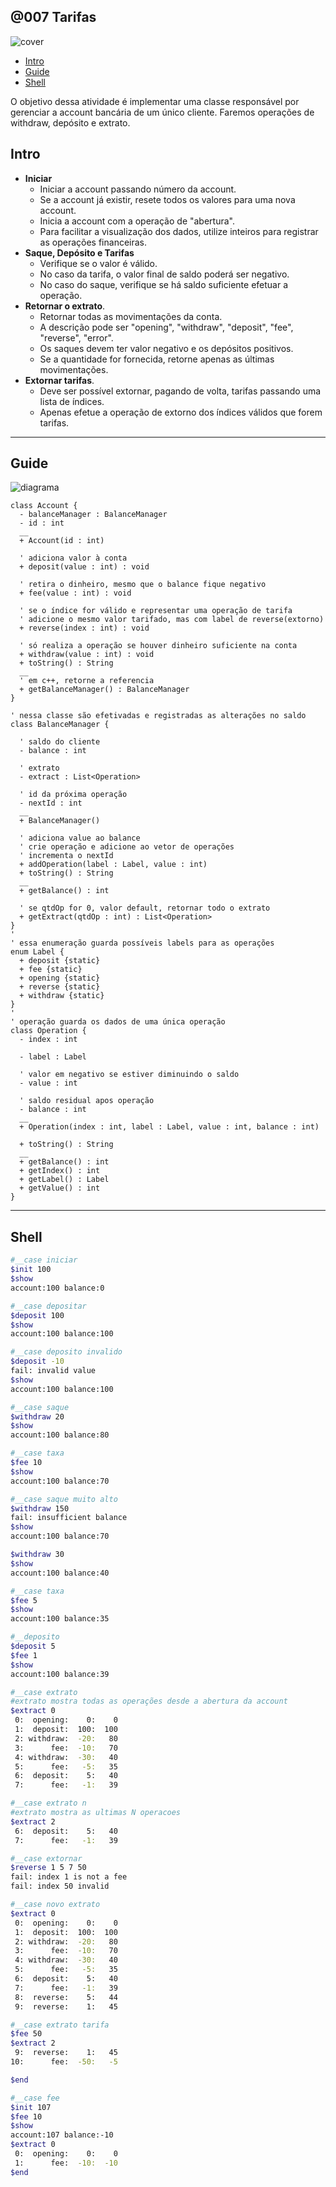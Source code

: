 ## @007 Tarifas

![cover](https://github.com/qxcodepoo/arcade/blob/master/base/007/cover.jpg)

<!-- toc -->
- [Intro](#intro)
- [Guide](#guide)
- [Shell](#shell)
<!-- toc -->

O objetivo dessa atividade é implementar uma classe responsável por gerenciar a account bancária de um único cliente. Faremos operações de withdraw, depósito e extrato.

## Intro

- **Iniciar**
  - Iniciar a account passando número da account.
  - Se a account já existir, resete todos os valores para uma nova account.
  - Inicia a account com a operação de "abertura".
  - Para facilitar a visualização dos dados, utilize inteiros para registrar as operações financeiras.
- **Saque, Depósito e Tarifas**
  - Verifique se o valor é válido.
  - No caso da tarifa, o valor final de saldo poderá ser negativo.
  - No caso do saque, verifique se há saldo suficiente efetuar a operação.
- **Retornar o extrato**.
  - Retornar todas as movimentações da conta.
  - A descrição pode ser "opening", "withdraw", "deposit", "fee", "reverse", "error".
  - Os saques devem ter valor negativo e os depósitos positivos.
  - Se a quantidade for fornecida, retorne apenas as últimas movimentações.
- **Extornar tarifas**.
  - Deve ser possível extornar, pagando de volta, tarifas passando uma lista de índices.
  - Apenas efetue a operação de extorno dos índices válidos que forem tarifas.

***

## Guide

![diagrama](https://github.com/qxcodepoo/arcade/blob/master/base/007/diagrama.png)

[](load)[](https://github.com/qxcodepoo/arcade/blob/master/base/007/diagrama.puml)[](plantuml:fenced:filter)

```plantuml
class Account {
  - balanceManager : BalanceManager
  - id : int
  __
  + Account(id : int)

  ' adiciona valor à conta
  + deposit(value : int) : void

  ' retira o dinheiro, mesmo que o balance fique negativo
  + fee(value : int) : void

  ' se o índice for válido e representar uma operação de tarifa
  ' adicione o mesmo valor tarifado, mas com label de reverse(extorno)
  + reverse(index : int) : void

  ' só realiza a operação se houver dinheiro suficiente na conta
  + withdraw(value : int) : void
  + toString() : String
  __
  ' em c++, retorne a referencia
  + getBalanceManager() : BalanceManager
}

' nessa classe são efetivadas e registradas as alterações no saldo
class BalanceManager {

  ' saldo do cliente
  - balance : int 

  ' extrato
  - extract : List<Operation>
  
  ' id da próxima operação
  - nextId : int
  __
  + BalanceManager()

  ' adiciona value ao balance
  ' crie operação e adicione ao vetor de operações
  ' incrementa o nextId
  + addOperation(label : Label, value : int)
  + toString() : String
  __
  + getBalance() : int

  ' se qtdOp for 0, valor default, retornar todo o extrato
  + getExtract(qtdOp : int) : List<Operation>
}
'
' essa enumeração guarda possíveis labels para as operações
enum Label {
  + deposit {static}
  + fee {static}
  + opening {static}
  + reverse {static}
  + withdraw {static}
}
'
' operação guarda os dados de uma única operação
class Operation {
  - index : int

  - label : Label

  ' valor em negativo se estiver diminuindo o saldo
  - value : int

  ' saldo residual apos operação
  - balance : int
  __
  + Operation(index : int, label : Label, value : int, balance : int)

  + toString() : String
  __
  + getBalance() : int
  + getIndex() : int
  + getLabel() : Label
  + getValue() : int
}

```

[](load)

***

## Shell

```bash
#__case iniciar
$init 100
$show
account:100 balance:0

#__case depositar
$deposit 100
$show
account:100 balance:100

#__case deposito invalido
$deposit -10
fail: invalid value
$show
account:100 balance:100

#__case saque
$withdraw 20
$show
account:100 balance:80

#__case taxa
$fee 10
$show
account:100 balance:70

#__case saque muito alto
$withdraw 150
fail: insufficient balance
$show
account:100 balance:70

$withdraw 30
$show
account:100 balance:40

#__case taxa
$fee 5
$show
account:100 balance:35

#__deposito
$deposit 5
$fee 1
$show
account:100 balance:39

#__case extrato
#extrato mostra todas as operações desde a abertura da account
$extract 0
 0:  opening:    0:    0
 1:  deposit:  100:  100
 2: withdraw:  -20:   80
 3:      fee:  -10:   70
 4: withdraw:  -30:   40
 5:      fee:   -5:   35
 6:  deposit:    5:   40
 7:      fee:   -1:   39

#__case extrato n
#extrato mostra as ultimas N operacoes
$extract 2
 6:  deposit:    5:   40
 7:      fee:   -1:   39

#__case extornar
$reverse 1 5 7 50
fail: index 1 is not a fee
fail: index 50 invalid

#__case novo extrato
$extract 0
 0:  opening:    0:    0
 1:  deposit:  100:  100
 2: withdraw:  -20:   80
 3:      fee:  -10:   70
 4: withdraw:  -30:   40
 5:      fee:   -5:   35
 6:  deposit:    5:   40
 7:      fee:   -1:   39
 8:  reverse:    5:   44
 9:  reverse:    1:   45

#__case extrato tarifa
$fee 50
$extract 2
 9:  reverse:    1:   45
10:      fee:  -50:   -5

$end
```

```bash
#__case fee
$init 107
$fee 10
$show
account:107 balance:-10
$extract 0
 0:  opening:    0:    0
 1:      fee:  -10:  -10
$end
```
